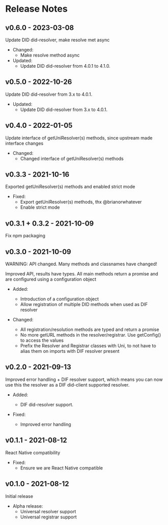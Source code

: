 # Release Notes

## v0.6.0 - 2023-03-08
Update DID did-resolver, make resolve met async

- Changed:
  * Make resolve method async
- Updated:
  * Update DID did-resolver from 4.0.1 to 4.1.0.

## v0.5.0 - 2022-10-26
Update DID did-resolver from 3.x to 4.0.1.

- Updated:
    * Update DID did-resolver from 3.x to 4.0.1.


## v0.4.0 - 2022-01-05
Update interface of getUniResolver(s) methods, since upstream made interface changes

- Changed:
    * Changed interface of getUniResolver(s) methods

## v0.3.3 - 2021-10-16
Exported getUniResolver(s) methods and enabled strict mode

- Fixed:
    * Export getUniResolver(s) methods, thx @brianorwhatever
    * Enable strict mode

## v0.3.1 + 0.3.2 - 2021-10-09
Fix npm packaging

## v0.3.0 - 2021-10-09
WARNING: API changed. Many methods and classnames have changed!

Improved API, results have types. All main methods return a promise and are configured using a configuration object

- Added:
    * Introduction of a configuration object
    * Allow registration of multiple DID methods when used as DIF resolver

- Changed:
    * All registration/resolution methods are typed and return a promise
    * No more getURL methods in the resolver/registrar. Use getConfig() to access the values
    * Prefix the Resolver and Registrar classes with Uni, to not have to alias them on imports with DIF resolver present


## v0.2.0 - 2021-09-13
Improved error handling + DIF resolver support, which means you can now use this the resolver as a DIF did-client supported resolver.

- Added:
  * DIF did-resolver support.

- Fixed:
  * Improved error handling

## v0.1.1 - 2021-08-12
React Native compatibility

- Fixed:
  * Ensure we are React Native compatible

## v0.1.0 - 2021-08-12
Initial release

- Alpha release:
    * Universal resolver support
    * Universal registrar support
